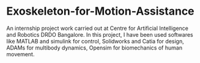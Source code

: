 # Exoskeleton-for-Motion-Assistance
An internship project work carried out at Centre for Artificial Intelligence and Robotics DRDO Bangalore.
In this project, I have been used softwares like MATLAB and simulink for control, Solidworks and Catia for design, ADAMs for multibody dynamics, Opensim for biomechanics of human movement.
